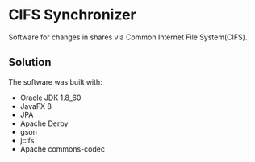 # CIFS Synchronizer

Software for changes in shares via Common Internet File System(CIFS).

## Solution

The software was built with:
- Oracle JDK 1.8_60
- JavaFX 8
- JPA
- Apache Derby
- gson
- jcifs
- Apache commons-codec
